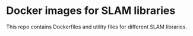 # Docker images for SLAM libraries
This repo contains Dockerfiles and utility files for different SLAM libraries.